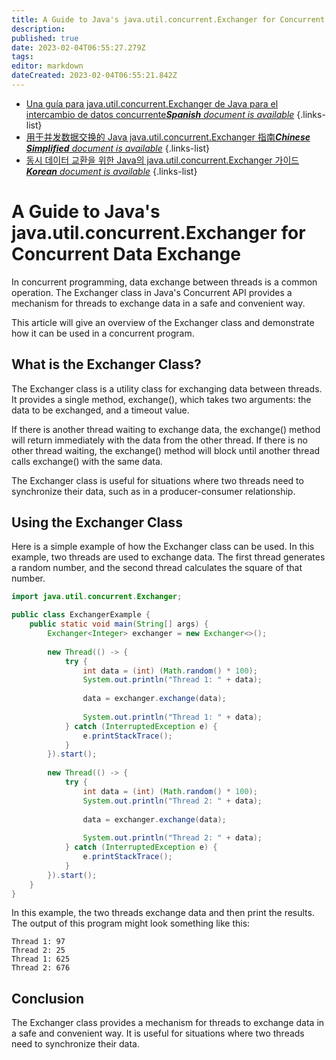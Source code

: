 ```yaml
---
title: A Guide to Java's java.util.concurrent.Exchanger for Concurrent Data Exchange
description: 
published: true
date: 2023-02-04T06:55:27.279Z
tags: 
editor: markdown
dateCreated: 2023-02-04T06:55:21.842Z
---
```


- [Una guía para java.util.concurrent.Exchanger de Java para el intercambio de datos concurrente***Spanish** document is available*](/es/Knowledge-base/Java/a-guide-to-java-s-java-util-concurrent-exchanger-for-concurrent-data-exchange)
{.links-list}
- [用于并发数据交换的 Java java.util.concurrent.Exchanger 指南***Chinese Simplified** document is available*](/zh/Knowledge-base/Java/a-guide-to-java-s-java-util-concurrent-exchanger-for-concurrent-data-exchange)
{.links-list}
- [동시 데이터 교환을 위한 Java의 java.util.concurrent.Exchanger 가이드***Korean** document is available*](/ko/Knowledge-base/Java/a-guide-to-java-s-java-util-concurrent-exchanger-for-concurrent-data-exchange)
{.links-list}


# A Guide to Java's java.util.concurrent.Exchanger for Concurrent Data Exchange

In concurrent programming, data exchange between threads is a common operation. The Exchanger class in Java's Concurrent API provides a mechanism for threads to exchange data in a safe and convenient way.

This article will give an overview of the Exchanger class and demonstrate how it can be used in a concurrent program.

## What is the Exchanger Class?

The Exchanger class is a utility class for exchanging data between threads. It provides a single method, exchange(), which takes two arguments: the data to be exchanged, and a timeout value.

If there is another thread waiting to exchange data, the exchange() method will return immediately with the data from the other thread. If there is no other thread waiting, the exchange() method will block until another thread calls exchange() with the same data.

The Exchanger class is useful for situations where two threads need to synchronize their data, such as in a producer-consumer relationship.

## Using the Exchanger Class

Here is a simple example of how the Exchanger class can be used. In this example, two threads are used to exchange data. The first thread generates a random number, and the second thread calculates the square of that number.

```java
import java.util.concurrent.Exchanger;

public class ExchangerExample {
    public static void main(String[] args) {
        Exchanger<Integer> exchanger = new Exchanger<>();
        
        new Thread(() -> {
            try {
                int data = (int) (Math.random() * 100);
                System.out.println("Thread 1: " + data);
                
                data = exchanger.exchange(data);
                
                System.out.println("Thread 1: " + data);
            } catch (InterruptedException e) {
                e.printStackTrace();
            }
        }).start();
        
        new Thread(() -> {
            try {
                int data = (int) (Math.random() * 100);
                System.out.println("Thread 2: " + data);
                
                data = exchanger.exchange(data);
                
                System.out.println("Thread 2: " + data);
            } catch (InterruptedException e) {
                e.printStackTrace();
            }
        }).start();
    }
}
```

In this example, the two threads exchange data and then print the results. The output of this program might look something like this:

```
Thread 1: 97
Thread 2: 25
Thread 1: 625
Thread 2: 676
```

## Conclusion

The Exchanger class provides a mechanism for threads to exchange data in a safe and convenient way. It is useful for situations where two threads need to synchronize their data.